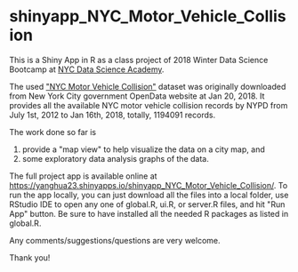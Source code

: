 # shinyapp_NYC_Motor_Vehicle_Collision   

This is a Shiny App in R as a class project of 2018 Winter Data Science Bootcamp at [NYC Data Science Academy](https://nycdatascience.com).

The used ["NYC Motor Vehicle Collision"](https://data.cityofnewyork.us/Public-Safety/NYPD-Motor-Vehicle-Collisions/h9gi-nx95) dataset was originally downloaded from New York City government OpenData website at Jan 20, 2018. It provides all the available NYC motor vehicle collision records by NYPD from July 1st, 2012 to Jan 16th, 2018, totally, 1194091 records.

The work done so far is   
1. provide a "map view" to help visualize the data on a city map, and 
2. some exploratory data analysis graphs of the data.

The full project app is available online at https://yanghua23.shinyapps.io/shinyapp_NYC_Motor_Vehicle_Collision/. To run the app locally, you can just download all the files into a local folder, use RStudio IDE to open any one of global.R, ui.R, or server.R files, and hit "Run App" button. Be sure to have installed all the needed R packages as listed in global.R.

Any comments/suggestions/questions are very welcome.

Thank you!
